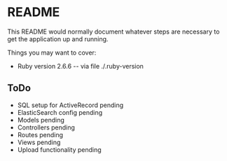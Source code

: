 # README

This README would normally document whatever steps are necessary to get the
application up and running.

Things you may want to cover:

* Ruby version
2.6.6 -- via file ./.ruby-version

## ToDo

- SQL setup for ActiveRecord pending
- ElasticSearch config pending
- Models pending
- Controllers pending
- Routes pending
- Views pending
- Upload functionality pending
